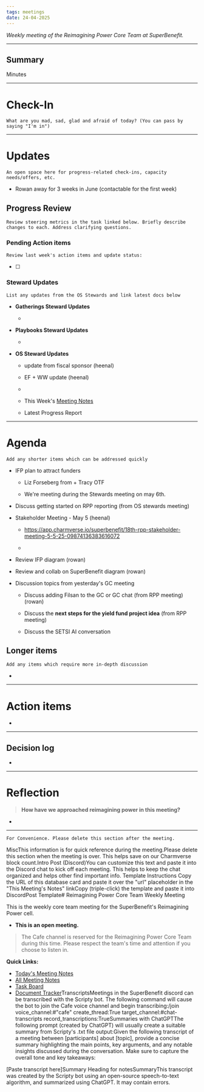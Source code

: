 ```yaml
---
tags: meetings
date: 24-04-2025
---
```

_Weekly meeting of the Reimagining Power Core Team at SuperBenefit._

---

## Summary

Minutes 

---

# Check-In

`What are you mad, sad, glad and afraid of today? (You can pass by saying "I'm in")`

---

# Updates

`An open space here for progress-related check-ins, capacity needs/offers, etc.`

- Rowan away for 3 weeks in June (contactable for the first week)

## Progress Review

`Review steering metrics in the task linked below. Briefly describe changes to each. Address clarifying questions.`

   

### Pending Action items

`Review last week's action items and update status:`

- [ ]  

### Steward Updates

`List any updates from the OS Stewards and link latest docs below`

- **Gatherings Steward Updates**

  - 

- **Playbooks Steward Updates**

  - 

- **OS Steward Updates**

  - update from fiscal sponsor (heenal)

  - EF + WW update (heenal)

  - 

  - This Week's [Meeting Notes](https://app.charmverse.io/superbenefit/os-stewards-meeting-36-22-4-25-7298162144042792)

  - Latest Progress Report

---

# Agenda

`Add any shorter items which can be addressed quickly`

- IFP plan to attract funders

  - Liz Forseberg from + Tracy OTF 

  - We're meeting during the Stewards meeting on may 6th. 

- Discuss getting started on RPP reporting (from OS stewards meeting) 

- Stakeholder Meeting - May 5 (heenal)

  - https://app.charmverse.io/superbenefit/18th-rpp-stakeholder-meeting-5-5-25-09874136383616072

  - 

- Review IFP diagram (rowan)

- Review and collab on SuperBenefit diagram (rowan)

- Discussion topics from yesterday's GC meeting

  - Discuss adding Filsan to the GC or GC chat (from RPP meeting) (rowan)

  - Discuss the **next steps for the yield fund project idea** (from RPP meeting) 

  - Discuss the SETSI AI conversation 

## Longer items

`Add any items which require more in-depth discussion`

- 

---

# Action items

- 

---

## Decision log

-    

---

# Reflection 

> **How have we approached reimagining power in this meeting?**

-  

---

`For Convenience. Please delete this section after the meeting.`

MiscThis information is for quick reference during the meeting.Please delete this section when the meeting is over. This helps save on our Charmverse block count.Intro Post (Discord)You can customize this text and paste it into the Discord chat to kick off each meeting. This helps to keep the chat organized and helps other find important info. Template Instructions Copy the URL of this database card and paste it over the "url" placeholder in the "This Meeting's Notes" linkCopy (triple-click) the template and paste it into DiscordPost Template# Reimagining Power Core Team Weekly Meeting

This is the weekly core team meeting for the SuperBenefit's Reimagining Power cell.

- __This is an **open** meeting.__  
> The Cafe channel is reserved for the Reimagining Power Core Team during this time. Please respect the team's time and attention if you choose to listen in.

**Quick Links:**
- [Today's Meeting Notes](url)  
- [All Meeting Notes](https://app.charmverse.io/superbenefit/meeting-notes-reimagining-power-9995214806368862)  
- [Task Board](https://app.charmverse.io/superbenefit/task-board-reimagining-power-18270894134568505)
- [Document Tracker](https://app.charmverse.io/superbenefit/documents-reimagining-power-8236079332321762)TranscriptsMeetings in the SuperBenefit discord can be transcribed with the Scripty bot. The following command will cause the bot to join the Cafe voice channel and begin transcribing:/join voice_channel:#"cafe" create_thread:True target_channel:#chat-transcripts record_transcriptions:TrueSummaries with ChatGPTThe following prompt (created by ChatGPT) will usually create a suitable summary from Scripty's .txt file output:Given the following transcript of a meeting between [participants] about [topic], provide a concise summary highlighting the main points, key arguments, and any notable insights discussed during the conversation. Make sure to capture the overall tone and key takeaways:

[Paste transcript here]Summary Heading for notesSummaryThis transcript was created by the Scripty bot using an open-source speech-to-text algorithm, and summarized using ChatGPT. It may contain errors.<Paste summary here>

# 